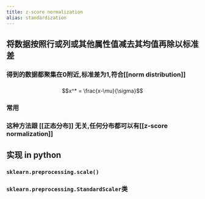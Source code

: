 ```yaml
---
title: z-score normalization
alias: standardization
---
```


## 将数据按照行或列或其他属性值减去其均值再除以标准差

### 得到的数据都聚集在0附近,标准差为1,符合[[norm distribution]]
###
$$x^* = \frac{x-\mu}{\sigma}$$
### 常用
### 这种方法跟 [[正态分布]] 无关,任何分布都可以有[[z-score normalization]]
## 实现 in python
### `sklearn.preprocessing.scale()`
### `sklearn.preprocessing.StandardScaler`类
###
